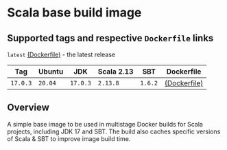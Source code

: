 # Scala base build image

## Supported tags and respective `Dockerfile` links
`latest` [(Dockerfile)](https://github.com/topaztechnology/sbt-java17-build/blob/master/Dockerfile) - the latest release

|   Tag         | Ubuntu  | JDK      | Scala 2.13 |  SBT     | Dockerfile |
|---------------|---------|----------|------------|----------|------------|
| `17.0.3`      | `20.04` | `17.0.3` | `2.13.8`   | `1.6.2`  | [(Dockerfile)](https://github.com/topaztechnology/sbt-java17-build/blob/17.0.3/Dockerfile) |

## Overview

A simple base image to be used in multistage Docker builds for Scala projects, including JDK 17 and SBT. The build also caches specific versions of Scala & SBT to improve image build time.

